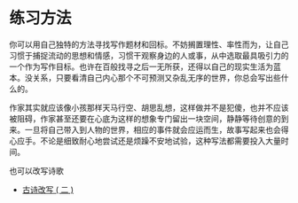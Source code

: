 # 练习方法


你可以用自己独特的方法寻找写作题材和回标。不妨搁置理性、率性而为，让自己习惯于捕捉流动的思想和情感，习惯干观察身边的人或事，从中选取最具吸引力的一个作为写作目标。也许在百般找寻之后一无所获，还得以自己的现实生活为蓝本。没关系，只要看清自己内心那个不可预测又杂乱无序的世界，你总会写出些什么的。


作家其实就应该像小孩那样天马行空、胡思乱想，这样做并不是犯傻，也并不应该被阻碍，作家甚至还要在心底为这样的想象专门留出一块空间，静静等待创意的到来。一旦将自己带入到人物的世界，相应的事件就会应运而生，故事写起来也会得心应手。不论是细致耐心地尝试还是烦躁不安地试验，这种写法都需要投入大量时间。


也可以改写诗歌

- [古诗改写 ( 二 )](https://www.douban.com/note/713203422/)




